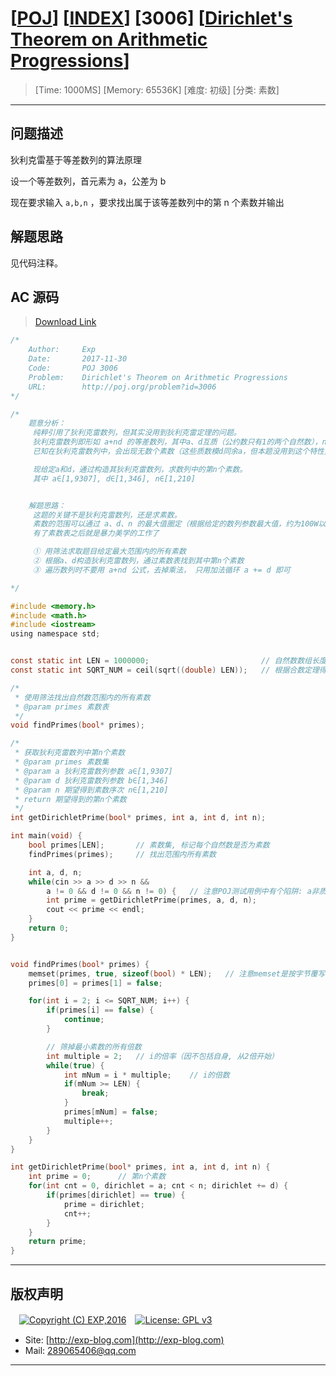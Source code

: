 # [[POJ](http://poj.org/)] [[INDEX](https://github.com/lyy289065406/POJ-Solving-Reports)] [3006] [[Dirichlet's Theorem on Arithmetic Progressions](http://poj.org/problem?id=3006)]

> [Time: 1000MS] [Memory: 65536K] [难度: 初级] [分类: 素数]

------

## 问题描述

狄利克雷基于等差数列的算法原理

设一个等差数列，首元素为 a，公差为 b

现在要求输入 `a,b,n` ，要求找出属于该等差数列中的第 n 个素数并输出

## 解题思路

见代码注释。

## AC 源码

> [Download Link](/reports/POJ3006-Dirichlet's%20Theorem/src)


```c
/*
	Author:     Exp
	Date:       2017-11-30
	Code:       POJ 3006
	Problem:    Dirichlet's Theorem on Arithmetic Progressions
	URL:		http://poj.org/problem?id=3006
*/

/*
	题意分析：
	 纯粹引用了狄利克雷数列，但其实没用到狄利克雷定理的问题。
	 狄利克雷数列即形如 a+nd 的等差数列，其中a、d互质（公约数只有1的两个自然数），n=1,2,3,......
	 已知在狄利克雷数列中，会出现无数个素数（这些质数模d同余a，但本题没用到这个特性）

	 现给定a和d，通过构造其狄利克雷数列，求数列中的第n个素数。
	 其中 a∈[1,9307], d∈[1,346], n∈[1,210]


	解题思路：
	 这题的关键不是狄利克雷数列，还是求素数。
	 素数的范围可以通过 a、d、n 的最大值圈定（根据给定的数列参数最大值，约为100W以内的素数）
	 有了素数表之后就是暴力美学的工作了

	 ① 用筛法求取题目给定最大范围内的所有素数
	 ② 根据a、d构造狄利克雷数列，通过素数表找到其中第n个素数
	 ③ 遍历数列时不要用 a+nd 公式，去掉乘法， 只用加法循环 a += d 即可

*/

#include <memory.h>
#include <math.h>
#include <iostream>
using namespace std;


const static int LEN = 1000000;							// 自然数数组长度(求解素数范围)
const static int SQRT_NUM = ceil(sqrt((double) LEN));	// 根据合数定理得到的质因数范围

/* 
 * 使用筛法找出自然数范围内的所有素数
 * @param primes 素数表
 */
void findPrimes(bool* primes);

/* 
 * 获取狄利克雷数列中第n个素数
 * @param primes 素数集
 * @param a 狄利克雷数列参数 a∈[1,9307]
 * @param d 狄利克雷数列参数 b∈[1,346]
 * @param n 期望得到素数序次 n∈[1,210]
 * return 期望得到的第n个素数
 */
int getDirichletPrime(bool* primes, int a, int d, int n);

int main(void) {
	bool primes[LEN];		// 素数集, 标记每个自然数是否为素数
	findPrimes(primes);		// 找出范围内所有素数

	int a, d, n;
	while(cin >> a >> d >> n && 
		a != 0 && d != 0 && n != 0) {	// 注意POJ测试用例中有个陷阱: a非质数,d=0,n>0, 若不单独约束d=0这个条件会因死循环导致TLE
		int prime = getDirichletPrime(primes, a, d, n);
		cout << prime << endl;
	}
	return 0;
}


void findPrimes(bool* primes) {
	memset(primes, true, sizeof(bool) * LEN);	// 注意memset是按字节覆写内存的
	primes[0] = primes[1] = false;

	for(int i = 2; i <= SQRT_NUM; i++) {
		if(primes[i] == false) {
			continue;
		}

		// 筛掉最小素数的所有倍数
		int multiple = 2;	// i的倍率（因不包括自身, 从2倍开始）	
		while(true) {
			int mNum = i * multiple;	// i的倍数
			if(mNum >= LEN) {
				break;
			}
			primes[mNum] = false;
			multiple++;
		}
	}
}

int getDirichletPrime(bool* primes, int a, int d, int n) {
	int prime = 0;		// 第n个素数
	for(int cnt = 0, dirichlet = a; cnt < n; dirichlet += d) {
		if(primes[dirichlet] == true) {
			prime = dirichlet;
			cnt++;
		}
	}
	return prime;
}
```

------

## 版权声明

　[![Copyright (C) EXP,2016](https://img.shields.io/badge/Copyright%20(C)-EXP%202016-blue.svg)](http://exp-blog.com)　[![License: GPL v3](https://img.shields.io/badge/License-GPL%20v3-blue.svg)](https://www.gnu.org/licenses/gpl-3.0)
  

- Site: [http://exp-blog.com](http://exp-blog.com) 
- Mail: <a href="mailto:289065406@qq.com?subject=[EXP's Github]%20Your%20Question%20（请写下您的疑问）&amp;body=What%20can%20I%20help%20you?%20（需要我提供什么帮助吗？）">289065406@qq.com</a>


------
